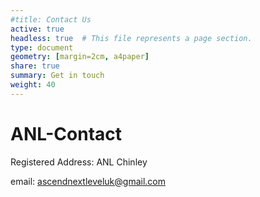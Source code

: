 ```yaml
---
#title: Contact Us
active: true
headless: true  # This file represents a page section.
type: document
geometry: [margin=2cm, a4paper]
share: true
summary: Get in touch
weight: 40
---
```


# ANL-Contact
Registered Address:
ANL
Chinley

email: ascendnextleveluk@gmail.com
